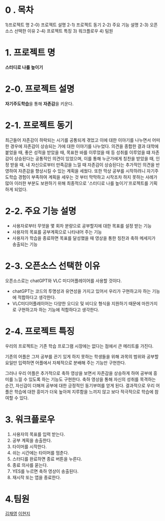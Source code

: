 # 0 . 목차 

1)프로젝트 명
2-0) 프로젝트 설명 
2-1) 프로젝트 동기 
2-2) 주요 기능 설명 
2-3) 오픈소스 선택한 이유
2-4) 프로젝트 특징 
3) 워크플로우 
4) 팀원

# 1. 프로젝트 명 

**스터디로 나를 높이기**

# 2-0. 프로젝트 설명

**자기주도학습**을 통해 **자존감**을 키운다.

# 2-1. 프로젝트 동기

최근들어 자존감이 하락되는 시기를 공통되게 겪었고 이에 대한 이야기를 나누면서 어떠한 경우에 자존감이 상승되는 가에 대한 이야기를 나누었다.
의견을 종합한 결과 대학에 붙었을 때, 좋은 성적을 받았을 때, 목표한 바를 이루었을 때 등 성취를 이루었을 떄 자존감이 상승된다는 공통적인 의견이 있었으며, 이를 통해 누군가에게 칭찬을 받았을 때, 인정 받을 때, 내 자신으로부터 만족감을 느낄 때  자존감이 상승된다는 추가적인 의견을 반영하여 자존감을 향상시킬 수 있는 계획을 세웠다.
또한 막상 공부를 시작하려니 자기주도학습 경험이 부족하여 계획을 세우는 것 부터 막막하고 시작조차 하지 못하는 사례가 많아 이러한 부분도 보완하기 위해 최종적으로 '스터디로 나를 높이기'프로젝트를 기획하게 되었다.


# 2-2. 주요 기능 설명

- 사용자로부터 무엇을 몇 회차 분량으로 공부할지에 대한 목표를 설정 받는 기능
- 사용자의 목표를 공부계획으로 나타내어 주는 기능
- 사용자가 학습을 종료하면 목표를 달성했을 때 영상을 통한 칭찬과 축하 메세지가 송출되는 기능


# 2-3. 오픈소스 선택한 이유

오픈소스로는 chatGPT와 VLC 미디어플레이어를 사용할 것이다.
- chatGPT는 코드의 투명성과 유연성을 가지고 있어서 우리가 구현하고자 하는 기능에 적합하다고 생각한다. 
- VLC미디어플레이어는 다양한 오디오 및 비디오 형식을 지원하기 때문에 마찬가지로 구현하고자 하는 기능에 적합하다고 생각한다.

# 2-4. 프로젝트 특징

우리의 프로젝트는 기존 학습 프로그램 시장에는 없다는 점에서 큰 메리트를 가진다. 

기존의 어플은 그저 공부를 끈기 있게 하지 못하는 학생들을 위해 과목의 범위와 공부할 요일만 입력하면 어플에서 자체적으로 분배해 주는 기능만 구현한다. 

그러나 우리 어플은 추가적으로 축하 영상을 보면서 자존감을 상승하게 하여 공부에 흥미를 느낄 수 있도록 하는 기능도 구현한다. 
축하 영상을 통해 자신의 성취를 목격하는 순간, 자신감이 더해져 공부에 대한 긍정적인 동기부여를 얻게 된다. 
결과적으로 우리 어플은 학습에 대한 흥미가 더욱 높아져 지루함을 느끼지 않고 보다 적극적으로 학습에 참여할 수 있다. 


# 3. 워크플로우

1) 사용자의 목표를 입력 받는다. 
2) 공부 계획을 송출한다.
3) 타이머를 시작한다.
4) 쉬는 시간에는 타이머를 멈춘다. 
5) 스터디를 완료하면 종료 버튼을 누른다.
6) 종료 의사를 묻는다. 
7) YES를 누르면 축하 영상이 송출된다. 
8) 재시작 또는 앱을 종료한다. 

# 4.팀원 

[김채영](https://github.com/Kimchaeyoung-bit) 
[이현지](https://github.com/Leehyronji)

